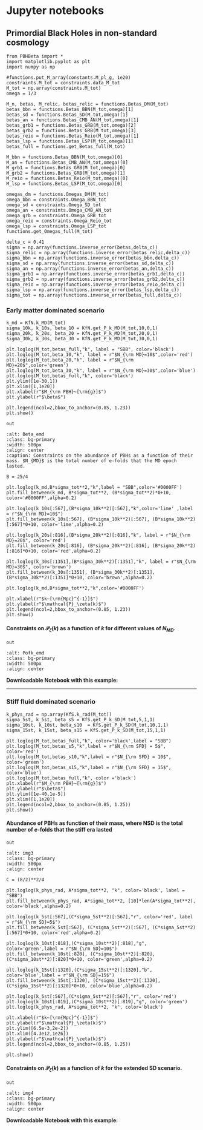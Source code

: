 # Jupyter notebooks

## Primordial Black Holes in non-standard cosmology

```{code-block} python
from PBHBeta import *
import matplotlib.pyplot as plt
import numpy as np
```

```{code-block} python
#functions.put_M_array(constants.M_pl_g, 1e20)
constraints.M_tot = constraints.data_M_tot
M_tot = np.array(constraints.M_tot)
omega = 1/3
```

```{code-block} python
M_n, betas, M_relic, betas_relic = functions.Betas_DM(M_tot)
betas_bbn = functions.Betas_BBN(M_tot,omega)[1]
betas_sd = functions.Betas_SD(M_tot,omega)[1]
betas_an = functions.Betas_CMB_AN(M_tot,omega)[1]
betas_grb1 = functions.Betas_GRB(M_tot,omega)[2]
betas_grb2 = functions.Betas_GRB(M_tot,omega)[3]
betas_reio = functions.Betas_Reio(M_tot,omega)[1]
betas_lsp = functions.Betas_LSP(M_tot,omega)[1]
betas_full = functions.get_Betas_full(M_tot)
```

```{code-block} python
M_bbn = functions.Betas_BBN(M_tot,omega)[0]
M_an = functions.Betas_CMB_AN(M_tot,omega)[0]
M_grb1 = functions.Betas_GRB(M_tot,omega)[0]
M_grb2 = functions.Betas_GRB(M_tot,omega)[1]
M_reio = functions.Betas_Reio(M_tot,omega)[0]
M_lsp = functions.Betas_LSP(M_tot,omega)[0]
```

```{code-block} python
omegas_dm = functions.Omegas_DM(M_tot)
omega_bbn = constraints.Omega_BBN_tot
omega_sd = constraints.Omega_SD_tot
omega_an = constraints.Omega_CMB_AN_tot
omega_grb = constraints.Omega_GRB_tot
omega_reio = constraints.Omega_Reio_tot
omega_lsp = constraints.Omega_LSP_tot
functions.get_Omegas_full(M_tot)
```

```{code-block}
delta_c = 0.41
sigma = np.array(functions.inverse_error(betas,delta_c))
sigma_relic = np.array(functions.inverse_error(betas_relic,delta_c))
sigma_bbn = np.array(functions.inverse_error(betas_bbn,delta_c))
sigma_sd = np.array(functions.inverse_error(betas_sd,delta_c))
sigma_an = np.array(functions.inverse_error(betas_an,delta_c))
sigma_grb1 = np.array(functions.inverse_error(betas_grb1,delta_c))
sigma_grb2 = np.array(functions.inverse_error(betas_grb2,delta_c))
sigma_reio = np.array(functions.inverse_error(betas_reio,delta_c))
sigma_lsp = np.array(functions.inverse_error(betas_lsp,delta_c))
sigma_tot = np.array(functions.inverse_error(betas_full,delta_c))
```

### Early matter dominated scenario

```{code-block} python
k_md = KfN.k_MD(M_tot)
sigma_10k, k_10s, beta_10 = KfN.get_P_k_MD(M_tot,10,0,1)
sigma_20k, k_20s, beta_20 = KfN.get_P_k_MD(M_tot,20,0,1)
sigma_30k, k_30s, beta_30 = KfN.get_P_k_MD(M_tot,30,0,1)
```

```{code-block} python
plt.loglog(M_tot,betas_full,"k", label = "SBB", color='black')
plt.loglog(M_tot,beta_10,"k", label = r"$N_{\rm MD}=10$",color='red')
plt.loglog(M_tot,beta_20,"k", label = r"$N_{\rm MD}=20$",color='green')
plt.loglog(M_tot,beta_30,"k", label = r"$N_{\rm MD}=30$",color='blue')
plt.loglog(M_tot,betas_full,"k", color='black')
plt.ylim([1e-30,1])
plt.xlim([1,1e20])
plt.xlabel(r"$M_{\rm PBH}~[\rm{g}]$")
plt.ylabel(r"$\beta$")

plt.legend(ncol=2,bbox_to_anchor=(0.85, 1.23))
plt.show()
```

`out`
```{figure} /img/Beta_EMD_note1.png
:alt: Beta_emd
:class: bg-primary
:width: 500px
:align: center
:caption: Constraints on the abundance of PBHs as a function of their mass. $N_{MD}$ is the total number of e-folds that the MD epoch lasted.
```

```{code-block} python
B = 25/4

plt.loglog(k_md,B*sigma_tot**2,"k",label = "SBB",color='#0000FF')
plt.fill_between(k_md, B*sigma_tot**2, (B*sigma_tot**2)*0+10, color='#0000FF',alpha=0.2)

plt.loglog(k_10s[:567],(B*sigma_10k**2)[:567],"k",color='lime' ,label = r"$N_{\rm MD}=10$")
plt.fill_between(k_10s[:567], (B*sigma_10k**2)[:567], (B*sigma_10k**2)[:567]*0+10, color='lime',alpha=0.2)

plt.loglog(k_20s[:816],(B*sigma_20k**2)[:816],"k", label = r"$N_{\rm MD}=20$", color='red')
plt.fill_between(k_20s[:816], (B*sigma_20k**2)[:816], (B*sigma_20k**2)[:816]*0+10, color='red',alpha=0.2)

plt.loglog(k_30s[:1351],(B*sigma_30k**2)[:1351],"k", label = r"$N_{\rm MD}=30$", color='brown')
plt.fill_between(k_30s[:1351], (B*sigma_30k**2)[:1351], (B*sigma_30k**2)[:1351]*0+10, color='brown',alpha=0.2)

plt.loglog(k_md,B*sigma_tot**2,"k",color='#0000FF')

plt.xlabel(r"$k~[\rm{Mpc}^{-1}]$")
plt.ylabel(r"$\mathcal{P}_\zeta(k)$")
plt.legend(ncol=2,bbox_to_anchor=(0.85, 1.23))
plt.show()
```

#### Constraints on $\mathcal{P}_{\zeta}(k)$ as a function of $k$ for different values of $N_{MD}$.

`out`
```{figure} img/PofK_EMD_note1.png
:alt: Pofk_emd
:class: bg-primary
:width: 500px
:align: center
```

**Downloadable Notebook with this example:** 

---
### Stiff fluid dominated scenario

```{code-block} python
k_phys_rad = np.array(KfS.k_rad(M_tot))
sigma_5st, k_5st, beta_s5 = KfS.get_P_k_SD(M_tot,5,1,1)
sigma_10st, k_10st, beta_s10  = KfS.get_P_k_SD(M_tot,10,1,1)
sigma_15st, k_15st, beta_s15 = KfS.get_P_k_SD(M_tot,15,1,1)
```

```{code-block}
plt.loglog(M_tot,betas_full,"k", color='black',label = "SBB")
plt.loglog(M_tot,betas_s5,"k",label = r"$N_{\rm SFD} = 5$", color='red')
plt.loglog(M_tot,betas_s10,"k",label = r"$N_{\rm SFD} = 10$", color='green')
plt.loglog(M_tot,betas_s15,"k",label = r"$N_{\rm SFD} = 15$", color='blue')
plt.loglog(M_tot,betas_full,"k", color ='black')
plt.xlabel(r"$M_{\rm PBH}~[\rm{g}]$")
plt.ylabel(r"$\beta$")
plt.ylim([1e-40,1e-5])
plt.xlim([1,1e20])
plt.legend(ncol=2,bbox_to_anchor=(0.85, 1.25))
plt.show()
```

#### Abundance of PBHs as function of their mass, where NSD is the total number of $e$-folds that the stiff era lasted

`out`
```{figure} img/Beta_SFD_note2.png
:alt: img3
:class: bg-primary
:width: 500px
:align: center
```



```{code-block}
C = (8/2)**2/4

plt.loglog(k_phys_rad, A*sigma_tot**2, "k", color='black', label = "SBB")
plt.fill_between(k_phys_rad, A*sigma_tot**2, [10]*len(A*sigma_tot**2), color='black',alpha=0.2)

plt.loglog(k_5st[:567],(C*sigma_5st**2)[:567],"r", color='red', label = r"$N_{\rm SD}=5$")
plt.fill_between(k_5st[:567], (C*sigma_5st**2)[:567], (C*sigma_5st**2)[:567]*0+10, color='red',alpha=0.2)

plt.loglog(k_10st[:818],(C*sigma_10st**2)[:818],"g", color='green',label = r"$N_{\rm SD}=10$")
plt.fill_between(k_10st[:820], (C*sigma_10st**2)[:820], (C*sigma_10st**2)[:820]*0+10, color='green',alpha=0.2)

plt.loglog(k_15st[:1320],(C*sigma_15st**2)[:1320],"b", color='blue',label = r"$N_{\rm SD}=15$")
plt.fill_between(k_15st[:1320], (C*sigma_15st**2)[:1320], (C*sigma_15st**2)[:1320]*0+10, color='blue',alpha=0.2)

plt.loglog(k_5st[:567],(C*sigma_5st**2)[:567],"r", color='red')
plt.loglog(k_10st[:819],(C*sigma_10st**2)[:819],"g", color='green')
plt.loglog(k_phys_rad, A*sigma_tot**2, "k", color='black')

plt.xlabel(r"$k~[\rm{Mpc}^{-1}]$")
plt.ylabel(r"$\mathcal{P}_\zeta(k)$")
plt.ylim([6.5e-3,2e-2])
plt.xlim([4.3e12,1e26])
plt.ylabel(r"$\mathcal{P}_\zeta(k)$")
plt.legend(ncol=2,bbox_to_anchor=(0.85, 1.25))

plt.show()
```


#### Constraints on $\mathcal{P}_{\zeta}(k)$ as a function of $k$ for the extended SD scenario.

`out`
```{figure} img/PofK_SFD_note2.png
:alt: img4
:class: bg-primary
:width: 500px
:align: center
```

**Downloadable Notebook with this example:** 





